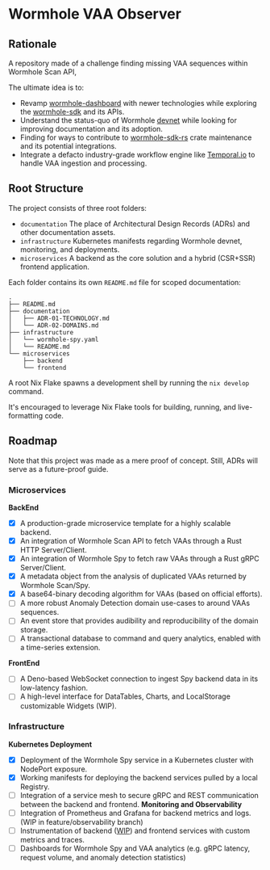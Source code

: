 # Wormhole VAA Observer

## Rationale
A repository made of a challenge finding missing VAA sequences within Wormhole Scan API,

The ultimate idea is to: 

* Revamp [wormhole-dashboard](https://github.com/wormhole-foundation/wormhole-dashboard) with newer technologies while exploring the [wormhole-sdk](https://wormhole-foundation.github.io/wormhole-sdk-ts/) and its APIs. 
* Understand the status-quo of Wormhole [devnet](https://github.com/wormhole-foundation/wormhole/tree/main/devnet) while looking for improving documentation and its adoption.
* Finding for ways to contribute to [wormhole-sdk-rs](https://github.com/wormhole-foundation/wormhole-sdk-rs) crate maintenance and its potential integrations.
* Integrate a defacto industry-grade workflow engine like [Temporal.io](https://github.com/temporalio/temporal) to handle VAA ingestion and processing.

## Root Structure

The project consists of three root folders:

* `documentation`  The place of Architectural Design Records (ADRs) and other documentation assets.
* `infrastructure` Kubernetes manifests regarding Wormhole devnet, monitoring, and deployments.
* `microservices`  A backend as the core solution and a hybrid (CSR+SSR) frontend application.

Each folder contains its own `README.md` file for scoped documentation:

```
.
├── README.md
├── documentation
│   ├── ADR-01-TECHNOLOGY.md
│   └── ADR-02-DOMAINS.md
├── infrastructure
│   └── wormhole-spy.yaml
│   └── README.md
└── microservices
    ├── backend
    └── frontend
```

A root Nix Flake spawns a development shell by running the  `nix develop` command.

It's encouraged to leverage Nix Flake tools for building, running, and live-formatting code.

## Roadmap
Note that this project was made as a mere proof of concept. Still, ADRs will serve as a future-proof guide.

### Microservices

**BackEnd**
- [x] A production-grade microservice template for a highly scalable backend.
- [x] An integration of Wormhole Scan API to fetch VAAs through a Rust HTTP Server/Client.
- [x] An integration of Wormhole Spy to fetch raw VAAs through a Rust gRPC Server/Client.
- [x] A metadata object from the analysis of duplicated VAAs returned by Wormhole Scan/Spy.
- [x] A base64-binary decoding algorithm for VAAs (based on official efforts).
- [ ] A more robust Anomaly Detection domain use-cases to around VAAs sequences.
- [ ] An event store that provides audibility and reproducibility of the domain storage.
- [ ] A transactional database to command and query analytics, enabled with a time-series extension.

**FrontEnd**
- [ ] A Deno-based WebSocket connection to ingest Spy backend data in its low-latency fashion.
- [ ] A high-level interface for DataTables, Charts, and LocalStorage customizable Widgets (WIP).

### Infrastructure
**Kubernetes Deployment**
  - [x] Deployment of the Wormhole Spy service in a Kubernetes cluster with NodePort exposure.
  - [x] Working manifests for deploying the backend services pulled by a local Registry.
  - [ ] Integration of a service mesh to secure gRPC and REST communication between the backend and frontend.
**Monitoring and Observability**
  - [ ] Integration of Prometheus and Grafana for backend metrics and logs. (WIP in feature/observability branch)
  - [ ] Instrumentation of backend ([WIP](https://github.com/heshdotcc/wormhole-vaa-observer/pull/2)) and frontend services with custom metrics and traces.
  - [ ] Dashboards for Wormhole Spy and VAA analytics (e.g. gRPC latency, request volume, and anomaly detection statistics)
